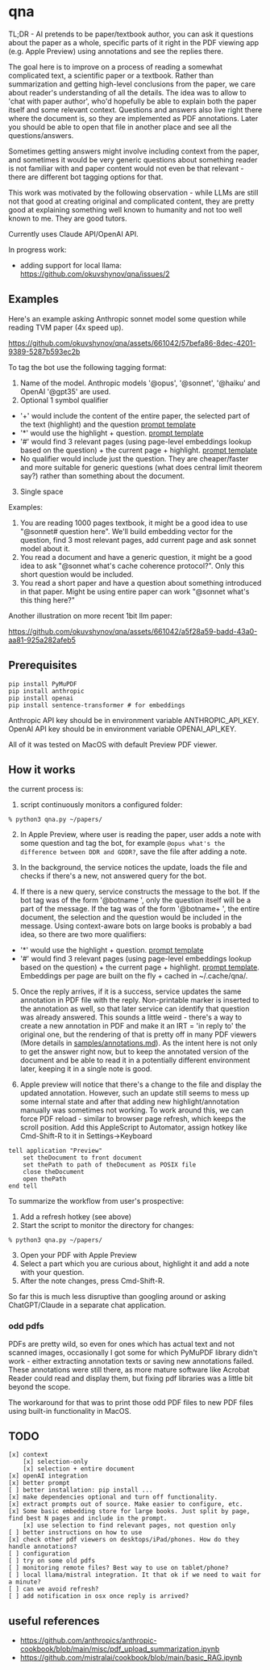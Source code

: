 # qna

TL;DR - AI pretends to be paper/textbook author, you can ask it questions about the paper as a whole, specific parts of it right in the PDF viewing app (e.g. Apple Preview) using annotations and see the replies there.

The goal here is to improve on a process of reading a somewhat complicated text, a scientific paper or a textbook. Rather than summarization and getting high-level conclusions from the paper, we care about reader's understanding of all the details. The idea was to allow to 'chat with paper author', who'd hopefully be able to explain both the paper itself and some relevant context. Questions and answers also live right there where the document is, so they are implemented as PDF annotations. Later you should be able to open that file in another place and see all the questions/answers.

Sometimes getting answers might involve including context from the paper, and sometimes it would be very generic questions about something reader is not familiar with and paper content would not even be that relevant - there are different bot tagging options for that.

This work was motivated by the following observation - while LLMs are still not that good at creating original and complicated content, they are pretty good at explaining something well known to humanity and not too well known to me. They are good tutors.

Currently uses Claude API/OpenAI API.

In progress work:
* adding support for local llama: https://github.com/okuvshynov/qna/issues/2

## Examples

Here's an example asking Anthropic sonnet model some question while reading TVM paper (4x speed up).

https://github.com/okuvshynov/qna/assets/661042/57befa86-8dec-4201-9389-5287b593ec2b

To tag the bot use the following tagging format:

1. Name of the model. Anthropic models '@opus', '@sonnet', '@haiku' and OpenAI '@gpt35' are used.
2. Optional 1 symbol qualifier
- '+' would include the content of the entire paper, the selected part of the text (highlight) and the question [prompt template](prompts/fulltext_v0)
- '*' would use the highlight + question. [prompt template](prompts/selection_v0)
- '#' would find 3 relevant pages (using page-level embeddings lookup based on the question) + the current page + highlight. [prompt template](prompts/pages_v0)
- No qualifier would include just the question. They are cheaper/faster and more suitable for generic questions (what does central limit theorem say?) rather than something about the document.
3. Single space

Examples:
1. You are reading 1000 pages textbook, it might be a good idea to use "@sonnet# question here". We'll build embedding vector for the question, find 3 most relevant pages, add current page and ask sonnet model about it.
2. You read a document and have a generic question, it might be a good idea to ask "@sonnet what's cache coherence protocol?". Only this short question would be included.
3. You read a short paper and have a question about something introduced in that paper. Might be using entire paper can work "@sonnet what's this thing here?"

Another illustration on more recent 1bit llm paper:

https://github.com/okuvshynov/qna/assets/661042/a5f28a59-badd-43a0-aa81-925a282afeb5

## Prerequisites

```
pip install PyMuPDF
pip install anthropic
pip install openai
pip install sentence-transformer # for embeddings
```

Anthropic API key should be in environment variable ANTHROPIC_API_KEY. 
OpenAI API key should be in environment variable OPENAI_API_KEY. 

All of it was tested on MacOS with default Preview PDF viewer. 


## How it works

the current process is:
1. script continuously monitors a configured folder:

```
% python3 qna.py ~/papers/  
```

2. In Apple Preview, where user is reading the paper, user adds a note with some question and tag the bot, for example ```@opus what's the difference between DDR and GDDR?```, save the file after adding a note.

3. In the background, the service notices the update, loads the file and checks if there's a new, not answered query for the bot.

4. If there is a new query, service constructs the message to the bot. If the bot tag was of the form '@botname ', only the question itself will be a part of the message. If the tag was of the form '@botname+ ', the entire document, the selection and the question would be included in the message. Using context-aware bots on large books is probably a bad idea, so there are two more qualifiers: 
- '*' would use the highlight + question. [prompt template](prompts/selection_v0)
- '#' would find 3 relevant pages (using page-level embeddings lookup based on the question) + the current page + highlight. [prompt template](prompts/pages_v0). Embeddings per page are built on the fly + cached in ~/.cache/qna/.


5. Once the reply arrives, if it is a success, service updates the same annotation in PDF file with the reply. Non-printable marker is inserted to the annotation as well, so that later service can identify that question was already answered. This sounds a little weird - there's a way to create a new annotation in PDF and make it an IRT = 'in reply to' the original one, but the rendering of that is pretty off in many PDF viewers (More details in [samples/annotations.md](samples/annotations.md)). As the intent here is not only to get the answer right now, but to keep the annotated version of the document and be able to read it in a potentially different environment later, keeping it in a single note is good.

6. Apple preview will notice that there's a change to the file and display the updated annotation. However, such an update still seems to mess up some internal state and after that adding new highlight/annotation manually was sometimes not working. To work around this, we can force PDF reload - similar to browser page refresh, which keeps the scroll position. Add this AppleScript to Automator, assign hotkey like Cmd-Shift-R to it in Settings->Keyboard

```
tell application "Preview"
	set theDocument to front document
	set thePath to path of theDocument as POSIX file
	close theDocument
	open thePath
end tell
```

To summarize the workflow from user's prospective:
1. Add a refresh hotkey (see above)
2. Start the script to monitor the directory for changes:

```
% python3 qna.py ~/papers/  
```
   
3. Open your PDF with Apple Preview
4. Select a part which you are curious about, highlight it and add a note with your question.
5. After the note changes, press Cmd-Shift-R.

So far this is much less disruptive than googling around or asking ChatGPT/Claude in a separate chat application.

### odd pdfs

PDFs are pretty wild, so even for ones which has actual text and not scanned images, occasionally I got some for which PyMuPDF library didn't work - either extracting annotation texts or saving new annotations failed. These annotations were still there, as more mature software like Acrobat Reader could read and display them, but fixing pdf libraries was a little bit beyond the scope. 

The workaround for that was to print those odd PDF files to new PDF files using built-in functionality in MacOS.

## TODO

```
[x] context
	[x] selection-only
	[x] selection + entire document
[x] openAI integration
[x] better prompt
[ ] better installation: pip install ...
[x] make dependencies optional and turn off functionality.
[x] extract prompts out of source. Make easier to configure, etc.
[x] Some basic embedding store for large books. Just split by page, find best N pages and include in the prompt.
	[x] use selection to find relevant pages, not question only
[ ] better instructions on how to use
[x] check other pdf viewers on desktops/iPad/phones. How do they handle annotations?
[ ] configuration
[ ] try on some old pdfs
[ ] monitoring remote files? Best way to use on tablet/phone?
[ ] local llama/mistral integration. It that ok if we need to wait for a minute?
[ ] can we avoid refresh?
[ ] add notification in osx once reply is arrived?
```

## useful references

* https://github.com/anthropics/anthropic-cookbook/blob/main/misc/pdf_upload_summarization.ipynb
* https://github.com/mistralai/cookbook/blob/main/basic_RAG.ipynb


